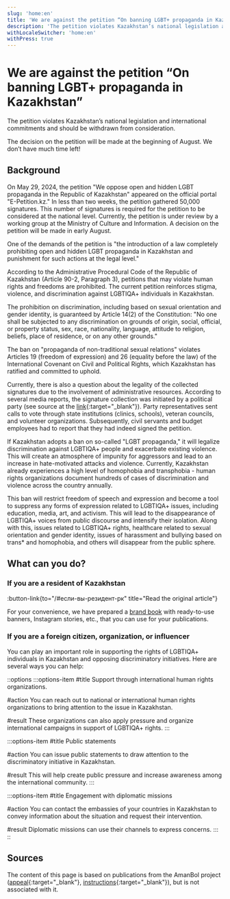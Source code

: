 ```yaml
---
slug: 'home:en'
title: 'We are against the petition “On banning LGBT+ propaganda in Kazakhstan”'
description: 'The petition violates Kazakhstan’s national legislation and international commitments and should be withdrawn from consideration.'
withLocaleSwitcher: 'home:en'
withPress: true
---
```


# We are against the petition “On banning LGBT+ propaganda in Kazakhstan”

The petition violates Kazakhstan’s national legislation and international commitments and should be withdrawn from consideration.

The decision on the petition will be made at the beginning of August. We don’t have much time left!

## Background

On May 29, 2024, the petition "We oppose open and hidden LGBT propaganda in the Republic of Kazakhstan" appeared on the official portal "E-Petition.kz." In less than two weeks, the petition gathered 50,000 signatures. This number of signatures is required for the petition to be considered at the national level. Currently, the petition is under review by a working group at the Ministry of Culture and Information. A decision on the petition will be made in early August.

One of the demands of the petition is "the introduction of a law completely prohibiting open and hidden LGBT propaganda in Kazakhstan and punishment for such actions at the legal level."

According to the Administrative Procedural Code of the Republic of Kazakhstan (Article 90-2, Paragraph 3), petitions that may violate human rights and freedoms are prohibited. The current petition reinforces stigma, violence, and discrimination against LGBTIQA+ individuals in Kazakhstan.

The prohibition on discrimination, including based on sexual orientation and gender identity, is guaranteed by Article 14(2) of the Constitution: "No one shall be subjected to any discrimination on grounds of origin, social, official, or property status, sex, race, nationality, language, attitude to religion, beliefs, place of residence, or on any other grounds."

The ban on "propaganda of non-traditional sexual relations" violates Articles 19 (freedom of expression) and 26 (equality before the law) of the International Covenant on Civil and Political Rights, which Kazakhstan has ratified and committed to uphold.

Currently, there is also a question about the legality of the collected signatures due to the involvement of administrative resources. According to several media reports, the signature collection was initiated by a political party (see source at the [link](https://orda.kz/rassylali-i-prizyvali-podpisyvat-kto-stoit-za-50-tysjachami-golosov-protiv-lgbt-387860/){:target="_blank"}). Party representatives sent calls to vote through state institutions (clinics, schools), veteran councils, and volunteer organizations. Subsequently, civil servants and budget employees had to report that they had indeed signed the petition.

If Kazakhstan adopts a ban on so-called "LGBT propaganda," it will legalize discrimination against LGBTIQA+ people and exacerbate existing violence. This will create an atmosphere of impunity for aggressors and lead to an increase in hate-motivated attacks and violence. Currently, Kazakhstan already experiences a high level of homophobia and transphobia - human rights organizations document hundreds of cases of discrimination and violence across the country annually.

This ban will restrict freedom of speech and expression and become a tool to suppress any forms of expression related to LGBTIQA+ issues, including education, media, art, and activism. This will lead to the disappearance of LGBTIQA+ voices from public discourse and intensify their isolation. Along with this, issues related to LGBTIQA+ rights, healthcare related to sexual orientation and gender identity, issues of harassment and bullying based on trans* and homophobia, and others will disappear from the public sphere.

## What can you do?

### If you are a resident of Kazakhstan

:button-link{to="/#если-вы-резидент-рк" title="Read the original article"}

For your convenience, we have prepared a [brand book](/share) with ready-to-use banners, Instagram stories, etc., that you can use for your publications.

### If you are a foreign citizen, organization, or influencer

You can play an important role in supporting the rights of LGBTIQA+ individuals in Kazakhstan and opposing discriminatory initiatives. Here are several ways you can help:

::options
  :::options-item
  #title
    Support through international human rights organizations.

  #action
    You can reach out to national or international human rights organizations to bring attention to the issue in Kazakhstan.
  
  #result
    These organizations can also apply pressure and organize international campaigns in support of LGBTIQA+ rights.
  :::

  :::options-item
  #title
    Public statements
  
  #action
    You can issue public statements to draw attention to the discriminatory initiative in Kazakhstan.
  
  #result
    This will help create public pressure and increase awareness among the international community.
  :::

  :::options-item
  #title
    Engagement with diplomatic missions
  
  #action
    You can contact the embassies of your countries in Kazakhstan to convey information about the situation and request their intervention.
  
  #result
    Diplomatic missions can use their channels to express concerns.
  :::
::

## Sources

The content of this page is based on publications from the AmanBol project ([appeal](https://amanbol.kz/appeal2024?utm_source=queer.kz){:target="_blank"}, [instructions](https://amanbol.kz/instructions2024?utm_source=queer.kz){:target="_blank"}), but is not associated with it.
